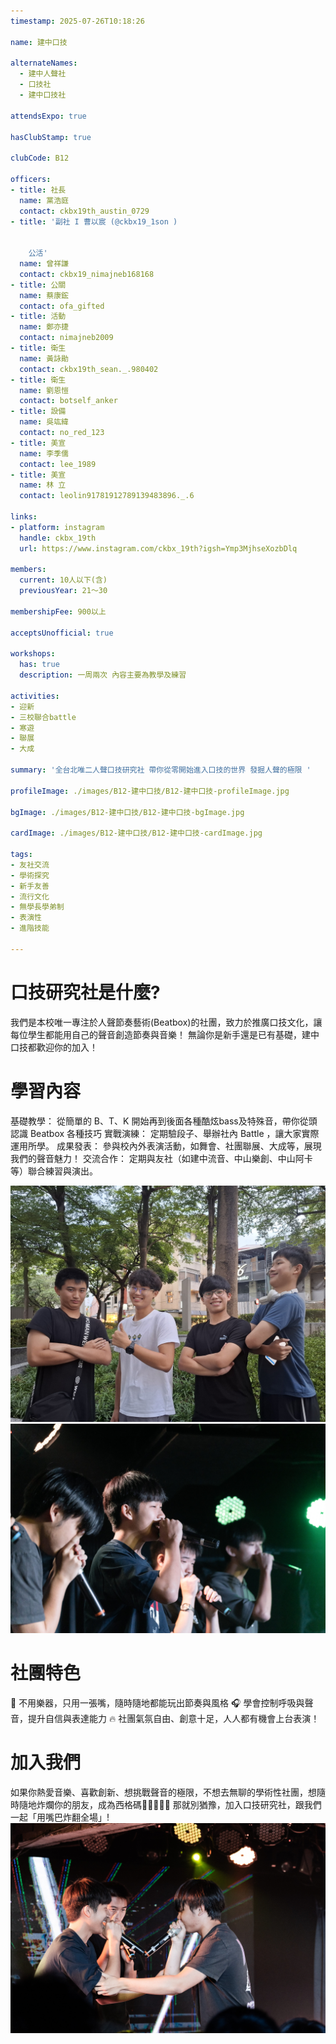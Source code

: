 ```yaml
---
timestamp: 2025-07-26T10:18:26

name: 建中口技

alternateNames:
  - 建中人聲社
  - 口技社
  - 建中口技社

attendsExpo: true

hasClubStamp: true

clubCode: B12

officers:
- title: 社長
  name: 黨浩庭
  contact: ckbx19th_austin_0729
- title: '副社 I 曹以宸 (@ckbx19_1son )


    公活'
  name: 曾祥謙
  contact: ckbx19_nimajneb168168
- title: 公關
  name: 蔡康鋐
  contact: ofa_gifted
- title: 活動
  name: 鄭亦捷
  contact: nimajneb2009
- title: 衛生
  name: 黃詠勛
  contact: ckbx19th_sean._.980402
- title: 衛生
  name: 劉恩愷
  contact: botself_anker
- title: 設備
  name: 吳竑緯
  contact: no_red_123
- title: 美宣
  name: 李季儒
  contact: lee_1989
- title: 美宣
  name: 林 立
  contact: leolin91781912789139483896._.6

links:
- platform: instagram
  handle: ckbx_19th
  url: https://www.instagram.com/ckbx_19th?igsh=Ymp3MjhseXozbDlq

members:
  current: 10人以下(含)
  previousYear: 21～30

membershipFee: 900以上

acceptsUnofficial: true

workshops:
  has: true
  description: 一周兩次 內容主要為教學及練習

activities:
- 迎新
- 三校聯合battle
- 寒遊
- 聯展
- 大成

summary: '全台北唯二人聲口技研究社 帶你從零開始進入口技的世界 發掘人聲的極限 '

profileImage: ./images/B12-建中口技/B12-建中口技-profileImage.jpg

bgImage: ./images/B12-建中口技/B12-建中口技-bgImage.jpg

cardImage: ./images/B12-建中口技/B12-建中口技-cardImage.jpg

tags:
- 友社交流
- 學術探究
- 新手友善
- 流行文化
- 無學長學弟制
- 表演性
- 進階技能

---
```


# 口技研究社是什麼?
我們是本校唯一專注於人聲節奏藝術(Beatbox)的社團，致力於推廣口技文化，讓每位學生都能用自己的聲音創造節奏與音樂！
無論你是新手還是已有基礎，建中口技都歡迎你的加入！
# 學習內容
基礎教學： 從簡單的 B、T、K 開始再到後面各種酷炫bass及特殊音，帶你從頭認識 Beatbox 各種技巧
實戰演練： 定期驗段子、舉辦社內 Battle ，讓大家實際運用所學。
成果發表： 參與校內外表演活動，如舞會、社團聯展、大成等，展現我們的聲音魅力！
交流合作： 定期與友社（如建中流音、中山樂創、中山阿卡等）聯合練習與演出。


![大成照片1](./images/B12-建中口技/B12-建中口技-content-0.jpg)
![大成照片2](./images/B12-建中口技/B12-建中口技-content-1.jpg)                              

# 社團特色
🎤 不用樂器，只用一張嘴，隨時隨地都能玩出節奏與風格
🎧 學會控制呼吸與聲音，提升自信與表達能力
🔥 社團氣氛自由、創意十足，人人都有機會上台表演！
# 加入我們
如果你熱愛音樂、喜歡創新、想挑戰聲音的極限，不想去無聊的學術性社團，想隨時隨地炸爛你的朋友，成為西格碼🗿🔥🔥🔥🔥
那就別猶豫，加入口技研究社，跟我們一起「用嘴巴炸翻全場」!
![西格碼合照](./images/B12-建中口技/B12-建中口技-content-2.jpg)


